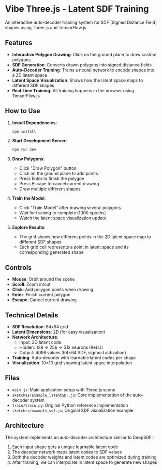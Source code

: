 # Vibe Three.js - Latent SDF Training

An interactive auto-decoder training system for SDF (Signed Distance Field) shapes using Three.js and TensorFlow.js.

## Features

- **Interactive Polygon Drawing**: Click on the ground plane to draw custom polygons
- **SDF Generation**: Converts drawn polygons into signed distance fields
- **Auto-Decoder Training**: Trains a neural network to encode shapes into a 2D latent space
- **Latent Space Visualization**: Shows how the latent space maps to different SDF shapes
- **Real-time Training**: All training happens in the browser using TensorFlow.js

## How to Use

1. **Install Dependencies**:
   ```bash
   npm install
   ```

2. **Start Development Server**:
   ```bash
   npm run dev
   ```

3. **Draw Polygons**:
   - Click "Draw Polygon" button
   - Click on the ground plane to add points
   - Press Enter to finish the polygon
   - Press Escape to cancel current drawing
   - Draw multiple different shapes

4. **Train the Model**:
   - Click "Train Model" after drawing several polygons
   - Wait for training to complete (1000 epochs)
   - Watch the latent space visualization update

5. **Explore Results**:
   - The grid shows how different points in the 2D latent space map to different SDF shapes
   - Each grid cell represents a point in latent space and its corresponding generated shape

## Controls

- **Mouse**: Orbit around the scene
- **Scroll**: Zoom in/out
- **Click**: Add polygon points when drawing
- **Enter**: Finish current polygon
- **Escape**: Cancel current drawing

## Technical Details

- **SDF Resolution**: 64x64 grid
- **Latent Dimensions**: 2D (for easy visualization)
- **Network Architecture**: 
  - Input: 2D latent code
  - Hidden: 128 → 256 → 512 neurons (ReLU)
  - Output: 4096 values (64×64 SDF, sigmoid activation)
- **Training**: Auto-decoder with learnable latent codes per shape
- **Visualization**: 10×10 grid showing latent space interpolation

## Files

- `main.js`: Main application setup with Three.js scene
- `sketches/example_latentSDF.js`: Core implementation of the auto-decoder system
- `train/train.py`: Original Python reference implementation
- `sketches/example_sdf.js`: Original SDF visualization example

## Architecture

The system implements an auto-decoder architecture similar to DeepSDF:
1. Each input shape gets a unique learnable latent code
2. The decoder network maps latent codes to SDF values
3. Both the decoder weights and latent codes are optimized during training
4. After training, we can interpolate in latent space to generate new shapes